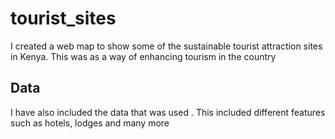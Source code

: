 # tourist_sites
I created a web map to show some of the sustainable tourist attraction sites in Kenya. This was as a way of enhancing tourism in the country

## Data
I have also included the data that was used . This included different features such as hotels, lodges and many more

